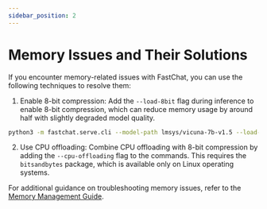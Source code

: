 ```yaml
---
sidebar_position: 2
---
```


# Memory Issues and Their Solutions

If you encounter memory-related issues with FastChat, you can use the following techniques to resolve them:

1. Enable 8-bit compression: Add the `--load-8bit` flag during inference to enable 8-bit compression, which can reduce memory usage by around half with slightly degraded model quality.

```bash
python3 -m fastchat.serve.cli --model-path lmsys/vicuna-7b-v1.5 --load-8bit
```

2. Use CPU offloading: Combine CPU offloading with 8-bit compression by adding the `--cpu-offloading` flag to the commands. This requires the `bitsandbytes` package, which is available only on Linux operating systems.

For additional guidance on troubleshooting memory issues, refer to the [Memory Management Guide](/docs/inference/memory_management.md).
